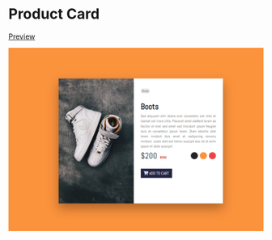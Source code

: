 # Product Card

[Preview](https://code-architects.github.io/product-card/)

![Preview for Responsive Gallery](./preview.png)
